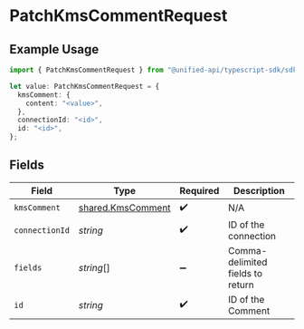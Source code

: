 # PatchKmsCommentRequest

## Example Usage

```typescript
import { PatchKmsCommentRequest } from "@unified-api/typescript-sdk/sdk/models/operations";

let value: PatchKmsCommentRequest = {
  kmsComment: {
    content: "<value>",
  },
  connectionId: "<id>",
  id: "<id>",
};
```

## Fields

| Field                                                         | Type                                                          | Required                                                      | Description                                                   |
| ------------------------------------------------------------- | ------------------------------------------------------------- | ------------------------------------------------------------- | ------------------------------------------------------------- |
| `kmsComment`                                                  | [shared.KmsComment](../../../sdk/models/shared/kmscomment.md) | :heavy_check_mark:                                            | N/A                                                           |
| `connectionId`                                                | *string*                                                      | :heavy_check_mark:                                            | ID of the connection                                          |
| `fields`                                                      | *string*[]                                                    | :heavy_minus_sign:                                            | Comma-delimited fields to return                              |
| `id`                                                          | *string*                                                      | :heavy_check_mark:                                            | ID of the Comment                                             |